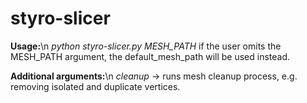 # styro-slicer

**Usage:**\n 
    *python styro-slicer.py MESH_PATH*
    if the user omits the MESH_PATH argument, the default_mesh_path will be used instead.

**Additional arguments:**\n
    *cleanup* -> runs mesh cleanup process, e.g. removing isolated and duplicate vertices.
